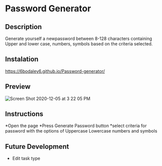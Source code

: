 # Password Generator

## Description
Generate yourself a newpassword between 8-128 characters containing Upper and lower case, numbers, symbols based on the criteria selected.

## Instalation
https://6bodaley6.github.io/Password-generator/


## Preview
![Screen Shot 2020-12-05 at 3 22 05 PM](https://user-images.githubusercontent.com/70559889/101266639-03ef0d00-370e-11eb-8e8d-c69dc0cff99c.png)



## Instructions

*Open the page
*Press Generate Password button
*select criteria for password with the options of Uppercase Lowercase numbers and symbols

## Future Development

- Edit task type
